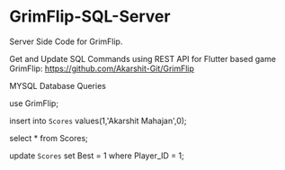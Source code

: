 # GrimFlip-SQL-Server
Server Side Code for GrimFlip.

Get and Update SQL Commands using REST API for Flutter based game GrimFlip: https://github.com/Akarshit-Git/GrimFlip

MYSQL Database Queries

use GrimFlip;

insert into `Scores` values(1,'Akarshit Mahajan',0);

select * from Scores;

update `Scores` set Best = 1 where Player_ID = 1;
